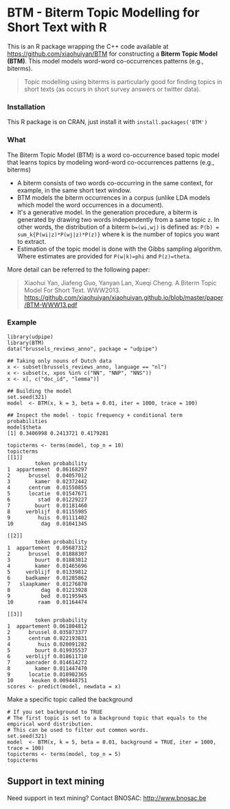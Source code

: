 # BTM - Biterm Topic Modelling for Short Text with R

This is an R package wrapping the C++ code available at https://github.com/xiaohuiyan/BTM for constructing a **Biterm Topic Model (BTM)**. This model models word-word co-occurrences patterns (e.g., biterms). 

> Topic modelling using biterms is particularly good for finding topics in short texts (as occurs in short survey answers or twitter data).

### Installation

This R package is on CRAN, just install it with `install.packages('BTM')`

### What

The Biterm Topic Model (BTM) is a word co-occurrence based topic model that learns topics by modeling word-word co-occurrences patterns (e.g., biterms)

- A biterm consists of two words co-occurring in the same context, for example, in the same short text window. 
- BTM models the biterm occurrences in a corpus (unlike LDA models which model the word occurrences in a document). 
- It's a generative model. In the generation procedure, a biterm is generated by drawing two words independently from a same topic `z`. In other words, the distribution of a biterm `b=(wi,wj)` is defined as: `P(b) = sum_k{P(wi|z)*P(wj|z)*P(z)}` where k is the number of topics you want to extract.
- Estimation of the topic model is done with the Gibbs sampling algorithm. Where estimates are provided for `P(w|k)=phi` and `P(z)=theta`.

More detail can be referred to the following paper:

> Xiaohui Yan, Jiafeng Guo, Yanyan Lan, Xueqi Cheng. A Biterm Topic Model For Short Text. WWW2013.
> https://github.com/xiaohuiyan/xiaohuiyan.github.io/blob/master/paper/BTM-WWW13.pdf


### Example

```
library(udpipe)
library(BTM)
data("brussels_reviews_anno", package = "udpipe")

## Taking only nouns of Dutch data
x <- subset(brussels_reviews_anno, language == "nl")
x <- subset(x, xpos %in% c("NN", "NNP", "NNS"))
x <- x[, c("doc_id", "lemma")]

## Building the model
set.seed(321)
model  <- BTM(x, k = 3, beta = 0.01, iter = 1000, trace = 100)

## Inspect the model - topic frequency + conditional term probabilities
model$theta
[1] 0.3406998 0.2413721 0.4179281

topicterms <- terms(model, top_n = 10)
topicterms
[[1]]
         token probability
1  appartement  0.06168297
2      brussel  0.04057012
3        kamer  0.02372442
4      centrum  0.01550855
5      locatie  0.01547671
6         stad  0.01229227
7        buurt  0.01181460
8     verblijf  0.01155985
9         huis  0.01111402
10         dag  0.01041345

[[2]]
         token probability
1  appartement  0.05687312
2      brussel  0.01888307
3        buurt  0.01883812
4        kamer  0.01465696
5     verblijf  0.01339812
6     badkamer  0.01285862
7   slaapkamer  0.01276870
8          dag  0.01213928
9          bed  0.01195945
10        raam  0.01164474

[[3]]
         token probability
1  appartement 0.061804812
2      brussel 0.035873377
3      centrum 0.022193831
4         huis 0.020091282
5        buurt 0.019935537
6     verblijf 0.018611710
7     aanrader 0.014614272
8        kamer 0.011447470
9      locatie 0.010902365
10      keuken 0.009448751
scores <- predict(model, newdata = x)
```

Make a specific topic called the background

```
# If you set background to TRUE
# The first topic is set to a background topic that equals to the empirical word distribution. 
# This can be used to filter out common words.
set.seed(321)
model  <- BTM(x, k = 5, beta = 0.01, background = TRUE, iter = 1000, trace = 100)
topicterms <- terms(model, top_n = 5)
topicterms
```

## Support in text mining

Need support in text mining?
Contact BNOSAC: http://www.bnosac.be

